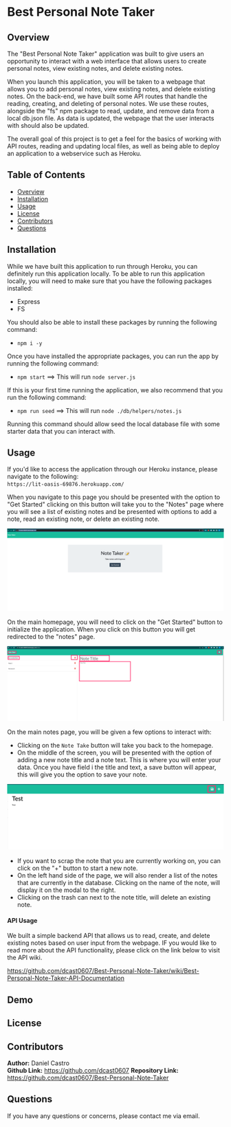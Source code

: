 # Best Personal Note Taker

## Overview
The "Best Personal Note Taker" application was built to give users an opportunity to interact with a web interface that allows users to create personal notes, view existing notes, and delete existing notes. 

When you launch this application, you will be taken to a webpage that allows you to add personal notes, view existing notes, and delete existing notes. On the back-end, we have built some API routes that handle the reading, creating, and deleting of personal notes. We use these routes, alongside the "fs" npm package to read, update, and remove data from a local db.json file. As data is updated, the webpage that the user interacts with should also be updated. 

The overall goal of this project is to get a feel for the basics of working with API routes, reading and updating local files, as well as being able to deploy an application to a webservice such as Heroku. 

## Table of Contents
- [Overview](#overview)
- [Installation](#installation)
- [Usage](#usage)
- [License](#license)
- [Contributors](#contributors)
- [Questions](#questions)

## Installation

While we have built this application to run through Heroku, you can definitely run this application locally. To be able to run this application locally, you will need to make sure that you have the following packages installed: 

- Express
- FS

You should also be able to install these packages by running the following command: 
- `npm i -y`

Once you have installed the appropriate packages, you can run the app by running the following command: 

- `npm start` ==> This will run `node server.js`

If this is your first time running the application, we also recommend that you run the following command: 

- `npm run seed` ==> This will run `node ./db/helpers/notes.js`

Running this command should allow seed the local database file with some starter data that you can interact with. 

## Usage

If you'd like to access the application through our Heroku instance, please navigate to the following: </br>
`https://lit-oasis-69876.herokuapp.com/`

When you navigate to this page you should be presented with the option to "Get Started" clicking on this button will take you to the "Notes" page where you will see a list of existing notes and be presented with options to add a note, read an existing note, or delete an existing note. 

![Homepage](./assets/noteTakerHomepage.png "Homepage") </br>

On the main homepage, you will need to click on the "Get Started" button to initialize the application. When you click on this button you will get redirected to the "notes" page. 

![Notes Page](./assets/generalNavigation.png "Notes Page") </br>

On the main notes page, you will be given a few options to interact with: 

- Clicking on the `Note Take` button will take you back to the homepage.
- On the middle of the screen, you will be presented with the option of adding a new note title and a note text. This is where you will enter your data. Once you have field i the title and text, a save button will appear, this will give you the option to save your note. 

![Save Note](./assets/savingNotes.png "Saving a Note") </br>

- If you want to scrap the note that you are currently working on, you can click on the "+" button to start a new note. 
- On the left hand side of the page, we will also render a list of the notes that are currently in the database. Clicking on the name of the note, will display it on the modal to the right.
- Clicking on the trash can next to the note title, will delete an existing note. 

#### API Usage

We built a simple backend API that allows us to read, create, and delete existing notes based on user input from the webpage. IF you would like to read more about the API functionality, please click on the link below to visit the API wiki. 

https://github.com/dcast0607/Best-Personal-Note-Taker/wiki/Best-Personal-Note-Taker-API-Documentation

## Demo


## License


## Contributors

**Author:**
Daniel Castro  
**Github Link:**
https://github.com/dcast0607
**Repository Link:**
https://github.com/dcast0607/Best-Personal-Note-Taker


## Questions

If you have any questions or concerns, please contact me via email.